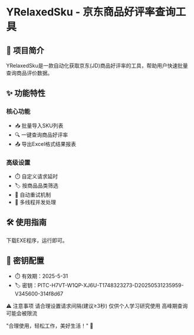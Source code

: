 # YRelaxedSku - 京东商品好评率查询工具

## 📌 项目简介
YRelaxedSku是一款自动化获取京东(JD)商品好评率的工具，帮助用户快速批量查询商品评价数据。

## ✨ 功能特性
### 核心功能
- 📥 批量导入SKU列表
- 🔍 一键查询商品好评率
- 📤 导出Excel格式结果报表

### 高级设置
- ⏱️ 自定义请求延时
- 🏷️ 按商品品类筛选
- 🔄 自动重试机制
- 🚀 多线程并发处理

## 🛠️ 使用指南

下载EXE程序，运行即可。

## 🔑 密钥配置
- ⏱️ 有效期：2025-5-31
- 🏷️ 密钥：PITC-H7VT-W1QP-XJ6U-T1748323273-D20250531235959-V345600-314f8d67



⚠️ 注意事项
请合理设置请求间隔(建议≥3秒)
仅供个人学习研究使用
高峰期查询可能会被限流

"合理使用，轻松工作，美好生活！" 🌟
